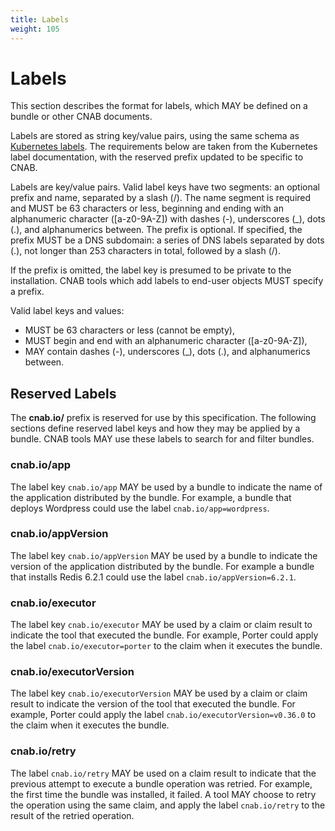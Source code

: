 ```yaml
---
title: Labels
weight: 105
---
```


# Labels

This section describes the format for labels, which MAY be defined on a bundle or other CNAB documents.

Labels are stored as string key/value pairs, using the same schema as [Kubernetes labels].
The requirements below are taken from the Kubernetes label documentation, with the reserved prefix updated to be specific to CNAB.

Labels are key/value pairs. Valid label keys have two segments: an optional prefix and name, separated by a slash (/).
The name segment is required and MUST be 63 characters or less, beginning and ending with an alphanumeric character ([a-z0-9A-Z]) with dashes (-), underscores (_), dots (.), and alphanumerics between.
The prefix is optional. 
If specified, the prefix MUST be a DNS subdomain: a series of DNS labels separated by dots (.), not longer than 253 characters in total, followed by a slash (/).

If the prefix is omitted, the label key is presumed to be private to the installation.
CNAB tools which add labels to end-user objects MUST specify a prefix.

Valid label keys and values:

* MUST be 63 characters or less (cannot be empty),
* MUST begin and end with an alphanumeric character ([a-z0-9A-Z]),
* MAY contain dashes (-), underscores (_), dots (.), and alphanumerics between.

## Reserved Labels

The **cnab.io/** prefix is reserved for use by this specification.
The following sections define reserved label keys and how they may be applied by a bundle.
CNAB tools MAY use these labels to search for and filter bundles.

### cnab.io/app

The label key `cnab.io/app` MAY be used by a bundle to indicate the name of the application distributed by the bundle.
For example, a bundle that deploys Wordpress could use the label `cnab.io/app=wordpress`.

### cnab.io/appVersion

The label key `cnab.io/appVersion` MAY be used by a bundle to indicate the version of the application distributed by the bundle.
For example a bundle that installs Redis 6.2.1 could use the label `cnab.io/appVersion=6.2.1`.

### cnab.io/executor

The label key `cnab.io/executor` MAY be used by a claim or claim result to indicate the tool that executed the bundle.
For example, Porter could apply the label `cnab.io/executor=porter` to the claim when it executes the bundle.

### cnab.io/executorVersion

The label key `cnab.io/executorVersion` MAY be used by a claim or claim result to indicate the version of the tool that executed the bundle.
For example, Porter could apply the label `cnab.io/executorVersion=v0.36.0` to the claim when it executes the bundle.

### cnab.io/retry

The label `cnab.io/retry` MAY be used on a claim result to indicate that the previous attempt to execute a bundle operation was retried.
For example, the first time the bundle was installed, it failed.
A tool MAY choose to retry the operation using the same claim, and apply the label `cnab.io/retry` to the result of the retried operation.

[Kubernetes labels]: https://github.com/kubernetes/website/blob/18f3eae6efc2d3c209f4fde7a46d93d1c1c396c3/content/en/docs/concepts/overview/working-with-objects/labels.md#syntax-and-character-set
